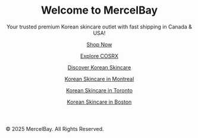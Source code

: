 <html lang="en">
  <head>
    <meta charset="UTF-8">
    <meta name="viewport" content="width=device-width, initial-scale=1.0">
    <meta name="description" content="MercelBay - Trusted Premium Korean Skincare with Fast Shipping across Canada & USA. Shop top brands like COSRX, Beauty of Joseon, and more.">
    <meta name="keywords" content="MercelBay, Korean skincare, fast shipping, COSRX, Beauty of Joseon, skincare products, skincare consultation">
    <meta name="robots" content="index, follow">
    <title>MercelBay - Trusted Premium Korean Skincare Outlet</title>
  </head>
  <body>
    <header>
      <h1>Welcome to MercelBay</h1>
      <p>Your trusted premium Korean skincare outlet with fast shipping in Canada & USA!</p>
      <p><a href="https://www.mercelbay.com">Shop Now</a></p>
      <p><a href="https://www.mercelbay.com/cosrx">Explore COSRX</a></p>
      <p><a href="https://www.mercelbay.com/korean-skincare">Discover Korean Skincare</a></p>
      <p><a href="https://www.mercelbay.com/korean-skincare-montreal">Korean Skincare in Montreal</a></p>
      <p><a href="https://www.mercelbay.com/korean-skincare-in-toronto">Korean Skincare in Toronto</a></p>
      <p><a href="https://www.mercelbay.com/korean-skincare-boston">Korean Skincare in Boston</a></p>
    </header>
    <footer>
      <p>&copy; 2025 MercelBay. All Rights Reserved.</p>
    </footer>
  </body>
</html>
